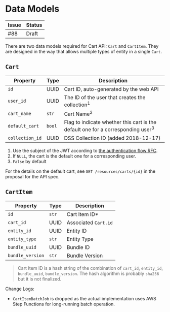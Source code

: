 # Data Models

| Issue | Status |
| ----- | ------ |
| #88   | Draft  |

There are two data models required for Cart API: `Cart` and `CartItem`. They are
designed in the way that allows multiple types of entity in a single `Cart`.

## `Cart`
| Property | Type | Description |
| --- | --- | --- |
| `id` | UUID | Cart ID, auto-generated by the web API | - |
| `user_id` | UUID | The ID of the user that creates the collection<sup>1</sup> |
| `cart_name` | `str` | Cart Name<sup>2</sup> |
| `default_cart` | `bool` | Flag to indicate whether this cart is the default one for a corresponding user<sup>3</sup> |
| `collection_id` | UUID | DSS Collection ID (added 2018-12-17) |

1. Use the subject of the JWT according to [the authentication flow RFC](https://allspark.dev.data.humancellatlas.org/dcp-ops/docs/wikis/RFC:-Authentication-Flow#given-a-decoded-token-what-can-we-use-as-user-identifier).
2. If `NULL`, the cart is the default one for a corresponding user.
3. `False` by default

For the details on the default cart, see `GET /resources/carts/{id}` in the proposal for the API spec.

## `CartItem`
| Property | Type | Description |
| --- | --- | --- |
| `id` | `str` | Cart Item ID* |
| `cart_id` | UUID | Associated `Cart.id` |
| `entity_id` | UUID | Entity ID |
| `entity_type` | `str` | Entity Type |
| `bundle_uuid` | UUID | Bundle ID |
| `bundle_version` | `str` | Bundle Version |

> Cart Item ID is a hash string of the combination of `cart_id`, `entity_id`, `bundle_uuid`, `bundle_version`. The hash algorithm is probably `sha256` but it is not finalized.

Change Logs:
* `CartItemBatchJob` is dropped as the actual implementation uses AWS Step Functions for long-running batch operation.